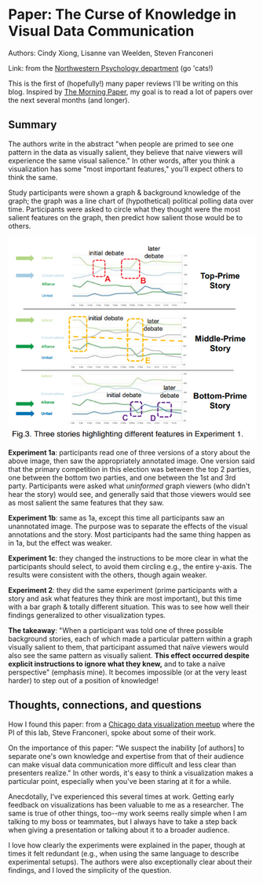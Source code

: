 <!-- date: 2019-11-13 -->
# Paper: The Curse of Knowledge in Visual Data Communication
Authors: Cindy Xiong, Lisanne van Weelden, Steven Franconeri

Link: from the [Northwestern Psychology department](http://visualthinking.psych.northwestern.edu/VisualizationCurse2017/Xiong,%20van%20Weelden%20&%20Franconeri%20InfoVis%202017%20.pdf) (go 'cats!)

This is the first of (hopefully!) many paper reviews I'll be writing on this blog. Inspired by [The Morning Paper](https://blog.acolyer.org/about/), my goal is to read a lot of papers over the next several months (and longer).

## Summary
The authors write in the abstract "when people are primed to see one pattern in the data as visually salient, they believe that naive viewers will experience the same visual salience." In other words, after you think a visualization has some "most important features," you'll expect others to think the same.

Study participants were shown a graph & background knowledge of the graph; the graph was a line chart of (hypothetical) political polling data over time. Participants were asked to circle what they thought were the most salient features on the graph, then predict how salient those would be to others.

![First experimental condition](curse_of_knowledge_xiong_img1.png)

**Experiment 1a**: participants read one of three versions of a story about the above image, then saw the appropriately annotated image. One version said that the primary competition in this election was between the top 2 parties, one between the bottom two parties, and one between the 1st and 3rd party. Participants were asked what *uninformed* graph viewers (who didn't hear the story) would see, and generally said that those viewers would see as most salient the same features that they saw.

**Experiment 1b**: same as 1a, except this time all participants saw an unannotated image. The purpose was to separate the effects of the visual annotations and the story. Most participants had the same thing happen as in 1a, but the effect was weaker.

**Experiment 1c**: they changed the instructions to be more clear in what the participants should select, to avoid them circling e.g., the entire y-axis. The results were consistent with the others, though again weaker.

**Experiment 2**: they did the same experiment (prime participants with a story and ask what features they think are most important), but this time with a bar graph & totally different situation. This was to see how well their findings generalized to other visualization types.

**The takeaway**: "When a participant was told one of three possible background stories, each of which made a particular pattern within a graph visually salient to them, that participant assumed that naïve viewers would also see the same pattern as visually salient. **This effect occurred despite explicit instructions to ignore what they knew,** and to take a naïve perspective" (emphasis mine). It becomes impossible (or at the very least harder) to step out of a position of knowledge!

## Thoughts, connections, and questions
How I found this paper: from a [Chicago data visualization meetup](https://www.meetup.com/Chicago-Data-Viz-Community/events/264113035/) where the PI of this lab, Steve Franconeri, spoke about some of their work.

On the importance of this paper: "We suspect the inability [of authors] to separate one's own knowledge and expertise from that of their audience can make visual data communication more difficult and less clear than presenters realize." In other words, it's easy to think a visualization makes a particular point, especially when you've been staring at it for a while.

Anecdotally, I've experienced this several times at work. Getting early feedback on visualizations has been valuable to me as a researcher. The same is true of other things, too--my work seems really simple when I am talking to my boss or teammates, but I always have to take a step back when giving a presentation or talking about it to a broader audience.

I love how clearly the experiments were explained in the paper, though at times it felt redundant (e.g., when using the same language to describe experimental setups). The authors were also exceptionally clear about their findings, and I loved the simplicity of the question.

